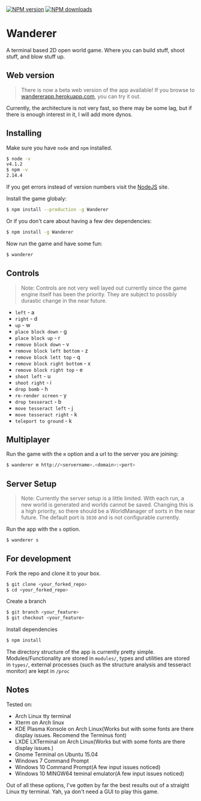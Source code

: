 [![NPM version](http://img.shields.io/npm/v/Wanderer.svg?style=flat-square)](https://www.npmjs.org/package/Wanderer)
[![NPM downloads](http://img.shields.io/npm/dm/Wanderer.svg?style=flat-square)](https://www.npmjs.org/package/Wanderer)
# Wanderer
A terminal based 2D open world game. Where you can build stuff, shoot stuff, and blow stuff up.

## Web version
> There is now a beta web version of the app available!
If you browse to [wandererapp.herokuapp.com](https://wandererapp.herokuapp.com), you can try it out.

Currently, the architecture is not very fast, so there may be some lag, but if there is enough interest in it, I will add more dynos.

## Installing
Make sure you have `node` and `npm` installed.
```bash
$ node -v
v4.1.2
$ npm -v
2.14.4
```
If you get errors instead of version numbers visit the [NodeJS](https://nodejs.org//) site.

Install the game globaly:
```bash
$ npm install --production -g Wanderer
```
Or if you don't care about having a few dev dependencies:
```bash
$ npm install -g Wanderer
```
Now run the game and have some fun:
```bash
$ wanderer
```
## Controls
> Note: Controls are not very well layed out currently since the game engine itself has been the
priority. They are subject to possibly durastic change in the near future.

* `left` - a
* `right` - d
* `up` - w
* `place block down` - g
* `place block up` - r
* `remove block down` - v
* `remove block left bottom` - z
* `remove block lett top` - q
* `remove block right bottom` - x
* `remove block right top` - e
* `shoot left` - u
* `shoot right` - i
* `drop bomb` - h
* `re-render screen` - y
* `drop tesseract` - b
* `move tesseract left` - j
* `move tesseract right` - k
* `teleport to ground` - k


## Multiplayer
Run the game with the `m` option and a url to the server you are joining:
```bash
$ wanderer m http://<servername>.<domain>:<port>
```

## Server Setup
>Note: Currently the server setup is a little limited. With each run, a new world is generated
and worlds cannot be saved. Changing this is a high priority, so there should be a WorldManager
of sorts in the near future. The default port is `3030` and is not configurable currently.

Run the app with the `s` option.
```bash
$ wanderer s
```


## For development
Fork the repo and clone it to your box.
```bash
$ git clone <your_forked_repo>
$ cd <your_forked_repo>
```
Create a branch
```bash
$ git branch <your_feature>
$ git checkout <your_feature>
```
Install dependencies
```bash
$ npm install
```
The directory structure of the app is currently pretty simple. Modules/Functionality are stored
in `modules/`, types and utilities are stored in `types/`, external processes (such as the structure analysis and tesseract monitor) are kept in `/proc`

## Notes
Tested on:
* Arch Linux tty terminal
* Xterm on Arch linux
* KDE Plasma Konsole on Arch Linux(Works but with some fonts are there display issues. Recomend the Terminus font)
* LXDE LXTerminal on Arch Linux(Works but with some fonts are there display issues.)
* Gnome Terminal on Ubuntu 15.04
* Windows 7 Command Prompt
* Windows 10 Command Prompt(A few input issues noticed)
* Windows 10 MINGW64 teminal emulator(A few input issues noticed)

Out of all these options, I've gotten by far the best results out of a straight Linux tty terminal. Yah, ya don't need a GUI to play this game.
